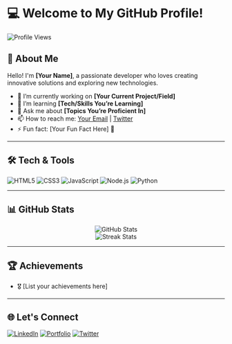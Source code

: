 # 💻 Welcome to My GitHub Profile!

![Profile Views](https://komarev.com/ghpvc/?username=Robinheqd&color=blueviolet&style=flat-square)

## 🌟 About Me
Hello! I'm **[Your Name]**, a passionate developer who loves creating innovative solutions and exploring new technologies.

- 🔭 I’m currently working on **[Your Current Project/Field]**
- 🌱 I’m learning **[Tech/Skills You’re Learning]**
- 💬 Ask me about **[Topics You’re Proficient In]**
- 📫 How to reach me: [Your Email](mailto:your-email@example.com) | [Twitter](https://twitter.com/yourhandle)
- ⚡ Fun fact: [Your Fun Fact Here] 🚀

---

## 🛠️ Tech & Tools
![HTML5](https://img.shields.io/badge/-HTML5-E34F26?logo=html5&logoColor=white)
![CSS3](https://img.shields.io/badge/-CSS3-1572B6?logo=css3&logoColor=white)
![JavaScript](https://img.shields.io/badge/-JavaScript-F7DF1E?logo=javascript&logoColor=black)
![Node.js](https://img.shields.io/badge/-Node.js-339933?logo=node.js&logoColor=white)
![Python](https://img.shields.io/badge/-Python-3776AB?logo=python&logoColor=white)

---

## 📊 GitHub Stats
<p align="center">
  <img src="https://github-readme-stats.vercel.app/api?username=yourusername&show_icons=true&theme=radical" alt="GitHub Stats">
  <br>
  <img src="https://github-readme-streak-stats.herokuapp.com/?user=yourusername&theme=radical" alt="Streak Stats">
</p>

---

## 🏆 Achievements
- 🎖️ [List your achievements here]

---

## 🌐 Let's Connect
[![LinkedIn](https://img.shields.io/badge/-LinkedIn-0077B5?logo=linkedin&logoColor=white)](https://linkedin.com/in/yourprofile)
[![Portfolio](https://img.shields.io/badge/-Portfolio-24292E?logo=githubpages&logoColor=white)](https://yourportfolio.com)
[![Twitter](https://img.shields.io/badge/-Twitter-1DA1F2?logo=twitter&logoColor=white)](https://twitter.com/yourhandle)
